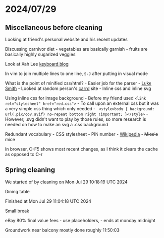 # 2024/07/29

## Miscellaneous before cleaning

Looking at friend's personal website and his recent updates

Discussing carnivor diet
	- vegetables are basically garnish
	- fruits are basically highly sugarized veggies

Look at Xah Lee [keyboard blog](http://xahlee.info/kbd/keyboarding.html)

In vim to join multiple lines to one line, `S-J` after putting in visual mode

What is the point of minified css/html?
	- Easier job for the parser
	- [Luke Smith](https://youtu.be/69byq_5xKkE?si=JjvCKOvGced5A3Yo)
	- Looked at random person's [carrd](https://lvjnsl-extra.carrd.co/) site
	- Inline css and inline svg 

Using inline css for image background
	- Before my friend used `<link rel="stylesheet" href="red.css">`
	- To call upon an external css but it was a very simple css thing which only needed
	- ` <style>body { background: url(.pix/cov.avif) no-repeat bottom right !important; }</style>`
	- However, .svg didn't want to play by those rules, so more research is needed on how to make an svg a .css background

Redundant vocabulary
	- CSS stylesheet
	- PIN number
	- [Wikipedia](https://en.wikipedia.org/wiki/RAS_syndrome)
	- <s>Mice's</s> mice
	
In browser, C-F5 shows most recent changes, as I think it clears the cache as opposed to C-r

## Spring cleaning

We started of by cleaning on Mon Jul 29 10:18:19 UTC 2024

Dining table

Finished at Mon Jul 29 11:04:18 UTC 2024

Small break

eBay 80% final value fees
	- use placeholders, 
	- ends at monday midnight

Groundwork near balcony mostly done roughly 11:50:03 

